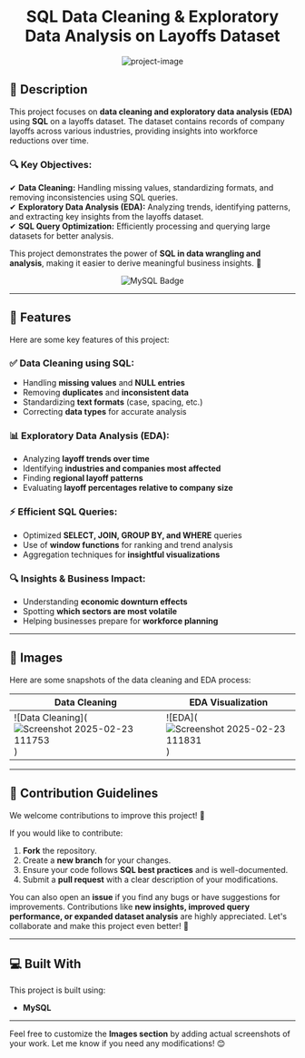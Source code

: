 <h1 align="center" id="title">SQL Data Cleaning & Exploratory Data Analysis on Layoffs Dataset</h1>

<p align="center">
  <img src="https://socialify.git.ci/aloukik16/SQL-Data-Cleaning-Exploratory-Data-Analysis-on-Layoffs-Dataset/image?name=1&theme=Light" alt="project-image">
</p>

## 📌 Description  

This project focuses on **data cleaning and exploratory data analysis (EDA)** using **SQL** on a layoffs dataset. The dataset contains records of company layoffs across various industries, providing insights into workforce reductions over time.  

### 🔍 Key Objectives:  
✔ **Data Cleaning:** Handling missing values, standardizing formats, and removing inconsistencies using SQL queries.  
✔ **Exploratory Data Analysis (EDA):** Analyzing trends, identifying patterns, and extracting key insights from the layoffs dataset.  
✔ **SQL Query Optimization:** Efficiently processing and querying large datasets for better analysis.  

This project demonstrates the power of **SQL in data wrangling and analysis**, making it easier to derive meaningful business insights. 🚀  

<p align="center">
  <img src="https://img.shields.io/badge/mysql-4479A1.svg?style=for-the-badge&logo=mysql&logoColor=white" alt="MySQL Badge">
</p>

---

## 🧐 Features  

Here are some key features of this project:  

### ✅ **Data Cleaning using SQL:**  
- Handling **missing values** and **NULL entries**  
- Removing **duplicates** and **inconsistent data**  
- Standardizing **text formats** (case, spacing, etc.)  
- Correcting **data types** for accurate analysis  

### 📊 **Exploratory Data Analysis (EDA):**  
- Analyzing **layoff trends over time**  
- Identifying **industries and companies most affected**  
- Finding **regional layoff patterns**  
- Evaluating **layoff percentages relative to company size**  

### ⚡ **Efficient SQL Queries:**  
- Optimized **SELECT, JOIN, GROUP BY, and WHERE** queries  
- Use of **window functions** for ranking and trend analysis  
- Aggregation techniques for **insightful visualizations**  

### 🔍 **Insights & Business Impact:**  
- Understanding **economic downturn effects**  
- Spotting **which sectors are most volatile**  
- Helping businesses prepare for **workforce planning**  

---

## 📸 Images  

Here are some snapshots of the data cleaning and EDA process:  

| Data Cleaning | EDA Visualization |
|--------------|-----------------|
| ![Data Cleaning](![Screenshot 2025-02-23 111753](https://github.com/user-attachments/assets/e8e56c16-0fee-4345-940b-bcc615e90747)) | ![EDA](![Screenshot 2025-02-23 111831](https://github.com/user-attachments/assets/4de7042b-43e1-436b-98f6-8945cd8618c2)) |



---

## 🍰 Contribution Guidelines  

We welcome contributions to improve this project! 🚀  

If you would like to contribute:  
1. **Fork** the repository.  
2. Create a **new branch** for your changes.  
3. Ensure your code follows **SQL best practices** and is well-documented.  
4. Submit a **pull request** with a clear description of your modifications.  

You can also open an **issue** if you find any bugs or have suggestions for improvements. Contributions like **new insights, improved query performance, or expanded dataset analysis** are highly appreciated. Let's collaborate and make this project even better! 🎉  

---

## 💻 Built With  

This project is built using:  
- **MySQL**  

---

Feel free to customize the **Images section** by adding actual screenshots of your work. Let me know if you need any modifications! 😊  
